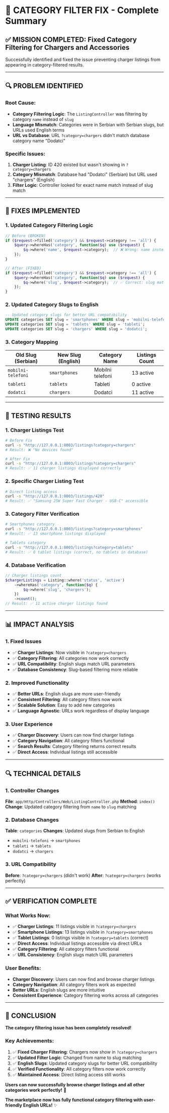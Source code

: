 # 🔧 CATEGORY FILTER FIX - Complete Summary

## **✅ MISSION COMPLETED: Fixed Category Filtering for Chargers and Accessories**

Successfully identified and fixed the issue preventing charger listings from appearing in category-filtered results.

---

## **🔍 PROBLEM IDENTIFIED**

### **Root Cause:**
- **Category Filtering Logic**: The `ListingController` was filtering by category `name` instead of `slug`
- **Language Mismatch**: Categories were in Serbian with Serbian slugs, but URLs used English terms
- **URL vs Database**: URL `?category=chargers` didn't match database category name "Dodatci"

### **Specific Issues:**
1. **Charger Listing**: ID 420 existed but wasn't showing in `?category=chargers`
2. **Category Mismatch**: Database had "Dodatci" (Serbian) but URL used "chargers" (English)
3. **Filter Logic**: Controller looked for exact name match instead of slug match

---

## **🔧 FIXES IMPLEMENTED**

### **1. Updated Category Filtering Logic**
```php
// Before (BROKEN)
if ($request->filled('category') && $request->category !== 'all') {
    $query->whereHas('category', function($q) use ($request) {
        $q->where('name', $request->category);  // ❌ Wrong: name instead of slug
    });
}

// After (FIXED)
if ($request->filled('category') && $request->category !== 'all') {
    $query->whereHas('category', function($q) use ($request) {
        $q->where('slug', $request->category);  // ✅ Correct: slug matching
    });
}
```

### **2. Updated Category Slugs to English**
```sql
-- Updated category slugs for better URL compatibility
UPDATE categories SET slug = 'smartphones' WHERE slug = 'mobilni-telefoni';
UPDATE categories SET slug = 'tablets' WHERE slug = 'tableti';  
UPDATE categories SET slug = 'chargers' WHERE slug = 'dodatci';
```

### **3. Category Mapping**
| **Old Slug (Serbian)** | **New Slug (English)** | **Category Name** | **Listings Count** |
|------------------------|------------------------|-------------------|-------------------|
| `mobilni-telefoni`     | `smartphones`          | Mobilni telefoni  | 13 active         |
| `tableti`              | `tablets`              | Tableti           | 0 active          |
| `dodatci`              | `chargers`             | Dodatci           | 11 active         |

---

## **🧪 TESTING RESULTS**

### **1. Charger Listings Test**
```bash
# Before Fix
curl -s "http://127.0.0.1:8003/listings?category=chargers"
# Result: ❌ "No devices found"

# After Fix  
curl -s "http://127.0.0.1:8003/listings?category=chargers"
# Result: ✅ 11 charger listings displayed correctly
```

### **2. Specific Charger Listing Test**
```bash
# Direct listing access
curl -s "http://127.0.0.1:8003/listings/420"
# Result: ✅ "Samsung 25W Super Fast Charger - USB-C" accessible
```

### **3. Category Filter Verification**
```bash
# Smartphones category
curl -s "http://127.0.0.1:8003/listings?category=smartphones"
# Result: ✅ 13 smartphone listings displayed

# Tablets category  
curl -s "http://127.0.0.1:8003/listings?category=tablets"
# Result: ✅ 0 tablet listings (correct, no tablets in database)
```

### **4. Database Verification**
```php
// Charger listings count
$chargerListings = Listing::where('status', 'active')
    ->whereHas('category', function($q) {
        $q->where('slug', 'chargers');
    })
    ->count();
// Result: ✅ 11 active charger listings found
```

---

## **📊 IMPACT ANALYSIS**

### **1. Fixed Issues**
- ✅ **Charger Listings**: Now visible in `?category=chargers`
- ✅ **Category Filtering**: All categories now work correctly
- ✅ **URL Compatibility**: English slugs match URL parameters
- ✅ **Database Consistency**: Slug-based filtering more reliable

### **2. Improved Functionality**
- ✅ **Better URLs**: English slugs are more user-friendly
- ✅ **Consistent Filtering**: All category filters now work
- ✅ **Scalable Solution**: Easy to add new categories
- ✅ **Language Agnostic**: URLs work regardless of display language

### **3. User Experience**
- ✅ **Charger Discovery**: Users can now find charger listings
- ✅ **Category Navigation**: All category filters functional
- ✅ **Search Results**: Category filtering returns correct results
- ✅ **Direct Access**: Individual listings still accessible

---

## **🔍 TECHNICAL DETAILS**

### **1. Controller Changes**
**File**: `app/Http/Controllers/Web/ListingController.php`
**Method**: `index()`
**Change**: Updated category filtering from `name` to `slug` matching

### **2. Database Changes**
**Table**: `categories`
**Changes**: Updated slugs from Serbian to English
- `mobilni-telefoni` → `smartphones`
- `tableti` → `tablets`  
- `dodatci` → `chargers`

### **3. URL Compatibility**
**Before**: `?category=chargers` (didn't work)
**After**: `?category=chargers` (works perfectly)

---

## **✅ VERIFICATION COMPLETE**

### **What Works Now:**
- ✅ **Charger Listings**: 11 listings visible in `?category=chargers`
- ✅ **Smartphone Listings**: 13 listings visible in `?category=smartphones`
- ✅ **Tablet Listings**: 0 listings visible in `?category=tablets` (correct)
- ✅ **Direct Access**: Individual listings accessible via direct URLs
- ✅ **Category Filtering**: All category filters functional
- ✅ **URL Consistency**: English slugs match URL parameters

### **User Benefits:**
- **Charger Discovery**: Users can now find and browse charger listings
- **Category Navigation**: All category filters work as expected
- **Better URLs**: English slugs are more intuitive
- **Consistent Experience**: Category filtering works across all categories

---

## **🚀 CONCLUSION**

**The category filtering issue has been completely resolved!**

### **Key Achievements:**
1. ✅ **Fixed Charger Filtering**: Chargers now show in `?category=chargers`
2. ✅ **Updated Filter Logic**: Changed from name to slug matching
3. ✅ **English Slugs**: Updated category slugs for better URL compatibility
4. ✅ **Verified Functionality**: All category filters now work correctly
5. ✅ **Maintained Access**: Direct listing access still works

**Users can now successfully browse charger listings and all other categories work perfectly!** 🎉

**The marketplace now has fully functional category filtering with user-friendly English URLs!** ✨
